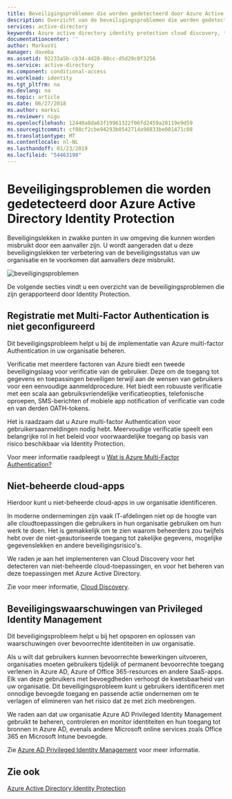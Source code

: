 ```yaml
---
title: Beveiligingsproblemen die worden gedetecteerd door Azure Active Directory Identity Protection | Microsoft Docs
description: Overzicht van de beveiligingsproblemen die worden gedetecteerd door Azure Active Directory Identity Protection.
services: active-directory
keywords: Azure active directory identity protection cloud discovery, toepassingen, beveiliging, risico's, risiconiveau, beveiligingsproblemen, beveiligingsbeleid beheren
documentationcenter: ''
author: MarkusVi
manager: daveba
ms.assetid: 92233a5b-cb34-4d28-88cc-d5d29c0f3256
ms.service: active-directory
ms.component: conditional-access
ms.workload: identity
ms.tgt_pltfrm: na
ms.devlang: na
ms.topic: article
ms.date: 06/27/2018
ms.author: markvi
ms.reviewer: nigu
ms.openlocfilehash: 12440a8da63f19961322f06fd2459a28119e9d59
ms.sourcegitcommit: cf88cf2cbe94293b0542714a98833be001471c08
ms.translationtype: MT
ms.contentlocale: nl-NL
ms.lasthandoff: 01/23/2019
ms.locfileid: "54463198"
---
```

# <a name="vulnerabilities-detected-by-azure-active-directory-identity-protection"></a>Beveiligingsproblemen die worden gedetecteerd door Azure Active Directory Identity Protection
Beveiligingslekken in zwakke punten in uw omgeving die kunnen worden misbruikt door een aanvaller zijn. U wordt aangeraden dat u deze beveiligingslekken ter verbetering van de beveiligingsstatus van uw organisatie en te voorkomen dat aanvallers deze misbruikt.


![beveiligingsproblemen](./media/vulnerabilities/101.png "beveiligingsproblemen")



De volgende secties vindt u een overzicht van de beveiligingsproblemen die zijn gerapporteerd door Identity Protection.

## <a name="multi-factor-authentication-registration-not-configured"></a>Registratie met Multi-Factor Authentication is niet geconfigureerd
Dit beveiligingsprobleem helpt u bij de implementatie van Azure multi-factor Authentication in uw organisatie beheren. 

Verificatie met meerdere factoren van Azure biedt een tweede beveiligingslaag voor verificatie van de gebruiker. Deze om de toegang tot gegevens en toepassingen beveiligen terwijl aan de wensen van gebruikers voor een eenvoudige aanmeldprocedure. Het biedt een robuuste verificatie met een scala aan gebruiksvriendelijke verificatieopties, telefonische oproepen, SMS-berichten of mobiele app notification of verificatie van code en van derden OATH-tokens.

Het is raadzaam dat u Azure multi-factor Authentication voor gebruikersaanmeldingen nodig hebt. Meervoudige verificatie speelt een belangrijke rol in het beleid voor voorwaardelijke toegang op basis van risico beschikbaar via Identity Protection.

Voor meer informatie raadpleegt u [Wat is Azure Multi-Factor Authentication?](../authentication/multi-factor-authentication.md)

## <a name="unmanaged-cloud-apps"></a>Niet-beheerde cloud-apps
Hierdoor kunt u niet-beheerde cloud-apps in uw organisatie identificeren.

In moderne ondernemingen zijn vaak IT-afdelingen niet op de hoogte van alle cloudtoepassingen die gebruikers in hun organisatie gebruiken om hun werk te doen. Het is gemakkelijk om te zien waarom beheerders zou twijfels hebt over de niet-geautoriseerde toegang tot zakelijke gegevens, mogelijke gegevenslekken en andere beveiligingsrisico's. 

We raden je aan het implementeren van Cloud Discovery voor het detecteren van niet-beheerde cloud-toepassingen, en voor het beheren van deze toepassingen met Azure Active Directory.

Zie voor meer informatie, [Cloud Discovery](/cloud-app-security/set-up-cloud-discovery).

## <a name="security-alerts-from-privileged-identity-management"></a>Beveiligingswaarschuwingen van Privileged Identity Management
Dit beveiligingsprobleem helpt u bij het opsporen en oplossen van waarschuwingen over bevoorrechte identiteiten in uw organisatie.  

Als u wilt dat gebruikers kunnen bevoorrechte bewerkingen uitvoeren, organisaties moeten gebruikers tijdelijk of permanent bevoorrechte toegang verlenen in Azure AD, Azure of Office 365-resources en andere SaaS-apps. Elk van deze gebruikers met bevoegdheden verhoogt de kwetsbaarheid van uw organisatie. Dit beveiligingsprobleem kunt u gebruikers identificeren met onnodige bevoegde toegang en passende actie ondernemen om te verlagen of elimineren van het risico dat ze met zich meebrengen. 

We raden aan dat uw organisatie Azure AD Privileged Identity Management gebruikt te beheren, controleren en monitor identiteiten en hun toegang tot bronnen in Azure AD, evenals andere Microsoft online services zoals Office 365 en Microsoft Intune bevoegde.

Zie [Azure AD Privileged Identity Management](../privileged-identity-management/pim-configure.md) voor meer informatie. 

## <a name="see-also"></a>Zie ook

[Azure Active Directory Identity Protection](../active-directory-identityprotection.md)

